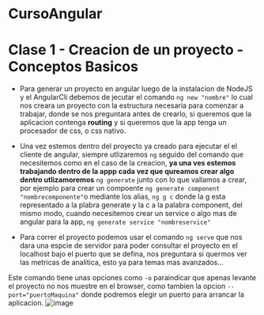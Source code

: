 # CursoAngular 

# Clase 1 - Creacion de un proyecto - Conceptos Basicos

* Para generar un proyecto en angular luego de la instalacion de NodeJS y el AngularCli
debemos de jecutar el comando `ng new "nombre"` lo cual nos creara un proyecto con la estructura necesaria 
para comenzar a trabajar, donde se nos preguntara antes de crearlo, si queremos que la aplicacion contenga 
**routing** y si queremos que la app tenga un procesador de css, o css nativo.

* Una vez estemos dentro del proyecto ya creado para ejecutar el el cliente de angular, siempre utlizaremos `ng`
seguido del comando que necesitemos como en el caso de la creacion, **ya una ves estemos trabajando dentro de la appp
cada vez que qureamos crear algo dentro utlizamoremos** `ng generate` junto con lo que vallamos a crear,
por ejemplo para crear un compoente `ng generate component "nombrecomponente"`o mediante los alias, `ng g c` donde la
g esta representado a la plabra generate y la c a la palabra component, del mismo modo, cuando
necesitemos crear un service o algo mas de angular para la app, `ng generate service "nombreservice"`

* Para correr el proyecto podemos usar el comando `ng serve` que nos dara una espcie de servidor para poder
consultar el proyecto en el localhost bajo el puerto que se defina, nos preguntara si quermos ver las metricas
de analitica, esto ya para temas mas avanzados...

Este comando tiene unas opciones como `-o` paraindicar que apenas levante el proyecto no nos muestre en el browser,
como tambien la opcion `--port="puertoMaquina"` donde podremos elegir un puerto para arrancar la aplicacion.
![image](https://github.com/juanpablommm/curso-angular/assets/62717509/83040dc8-f75a-451f-8a7c-840680d159a4)
